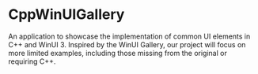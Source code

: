 # CppWinUIGallery
An application to showcase the implementation of common UI elements in C++ and WinUI 3. Inspired by the WinUI Gallery, our project will focus on more limited examples, including those missing from the original or requiring C++.
